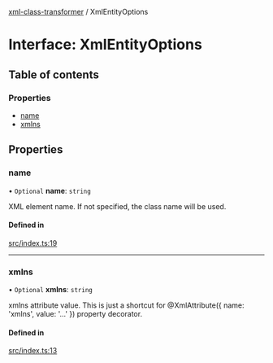 [xml-class-transformer](../README.md) / XmlEntityOptions

# Interface: XmlEntityOptions

## Table of contents

### Properties

- [name](XmlEntityOptions.md#name)
- [xmlns](XmlEntityOptions.md#xmlns)

## Properties

### name

• `Optional` **name**: `string`

XML element name.
If not specified, the class name will be used.

#### Defined in

[src/index.ts:19](https://github.com/Edgar-P-yan/xml-class-transformer/blob/aa8e075/src/index.ts#L19)

___

### xmlns

• `Optional` **xmlns**: `string`

xmlns attribute value.
This is just a shortcut for @XmlAttribute({ name: 'xmlns', value: '...' }) property decorator.

#### Defined in

[src/index.ts:13](https://github.com/Edgar-P-yan/xml-class-transformer/blob/aa8e075/src/index.ts#L13)
